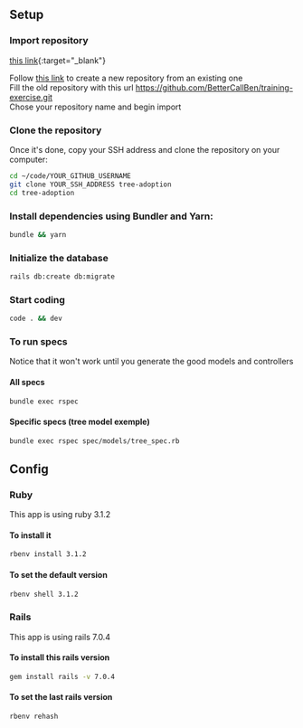## Setup

### Import repository

[this link](https://github.com/new/import){:target="\_blank"}

Follow [this link](https://github.com/new/import) to create a new repository from an existing one \
Fill the old repository with this url https://github.com/BetterCallBen/training-exercise.git \
Chose your repository name and begin import

### Clone the repository

Once it's done, copy your SSH address and clone the repository on your computer:

```sh
cd ~/code/YOUR_GITHUB_USERNAME
git clone YOUR_SSH_ADDRESS tree-adoption
cd tree-adoption
```

### Install dependencies using Bundler and Yarn:

```sh
bundle && yarn
```

### Initialize the database

```sh
rails db:create db:migrate
```

### Start coding

```sh
code . && dev
```

### To run specs

Notice that it won't work until you generate the good models and controllers

#### All specs

```sh
bundle exec rspec
```

#### Specific specs (tree model exemple)

```sh
bundle exec rspec spec/models/tree_spec.rb
```

## Config

### Ruby

This app is using ruby 3.1.2

#### To install it

```sh
rbenv install 3.1.2
```

#### To set the default version

```sh
rbenv shell 3.1.2
```

### Rails

This app is using rails 7.0.4

#### To install this rails version

```sh
gem install rails -v 7.0.4
```

#### To set the last rails version

```sh
rbenv rehash
```
